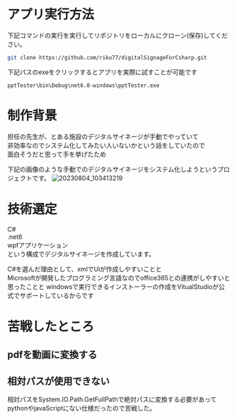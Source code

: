 # アプリ実行方法

下記コマンドの実行を実行してリポジトリをローカルにクローン(保存)してください。
``` bash
git clone https://github.com/riku77/digitalSignageForCsharp.git
```

下記パスのexeをクリックするとアプリを実際に試すことが可能です
```
pptTester\bin\Debug\net6.0-windows\pptTester.exe
```

# 制作背景
担任の先生が、とある施設のデジタルサイネージが手動でやっていて<br>
非効率なのでシステム化してみたい人いないかという話をしていたので<br>
面白そうだと思って手を挙げたため<br>

下記の画像のような手動でのデジタルサイネージをシステム化しようというプロジェクトです。
![20230804_103413219](https://github.com/riku77/digitalSignageForCsharp/assets/117050555/4a37071c-e8f3-45ab-8833-21b3a82caafa)



# 技術選定
C#<br>
.net6<br>
wpfアプリケーション<br>
という構成でデジタルサイネージを作成しています。

C#を選んだ理由として、xmlでUiが作成しやすいことと<br>
Microsoftが開発したプログラミング言語なのでoffice365との連携がしやすいと思ったことと
windowsで実行できるインストーラーの作成をVitualStudioが公式でサポートしているからです<br>


# 苦戦したところ

## pdfを動画に変換する


## 相対パスが使用できない
相対パスをSystem.IO.Path.GetFullPathで絶対パスに変換する必要があって
pythonやjavaScriptにない仕様だったので苦戦した。
